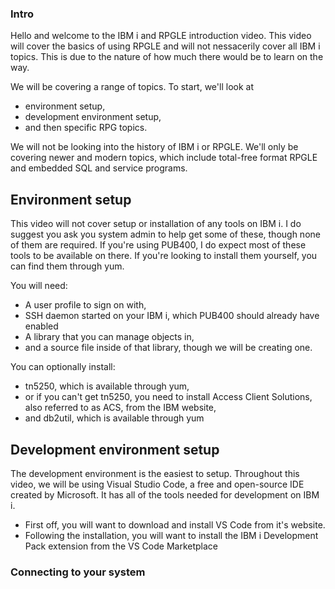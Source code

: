 ### Intro

Hello and welcome to the IBM i and RPGLE introduction video. This video will cover the basics of using RPGLE and will not nessacerily cover all IBM i topics. This is due to the nature of how much there would be to learn on the way.

We will be covering a range of topics. To start, we'll look at

* environment setup,
* development environment setup,
* and then specific RPG topics.

We will not be looking into the history of IBM i or RPGLE. We'll only be covering newer and modern topics, which include total-free format RPGLE and embedded SQL and service programs.

## Environment setup

This video will not cover setup or installation of any tools on IBM i. I do suggest you ask you system admin to help get some of these, though none of them are required. If you're using PUB400, I do expect most of these tools to be available on there. If you're looking to install them yourself, you can find them through yum.

You will need:

* A user profile to sign on with,
* SSH daemon started on your IBM i, which PUB400 should already have enabled
* A library that you can manage objects in,
* and a source file inside of that library, though we will be creating one.

You can optionally install:

* tn5250, which is available through yum,
* or if you can't get tn5250, you need to install Access Client Solutions, also referred to as ACS, from the IBM website,
* and db2util, which is available through yum

## Development environment setup

The development environment is the easiest to setup. Throughout this video, we will be using Visual Studio Code, a free and open-source IDE created by Microsoft. It has all of the tools needed for development on IBM i.

* First off, you will want to download and install VS Code from it's website.
* Following the installation, you will want to install the IBM i Development Pack extension from the VS Code Marketplace 

### Connecting to your system

